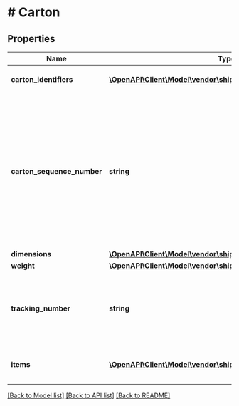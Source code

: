 # # Carton

## Properties

Name | Type | Description | Notes
------------ | ------------- | ------------- | -------------
**carton_identifiers** | [**\OpenAPI\Client\Model\vendor\shipments\ContainerIdentification[]**](ContainerIdentification.md) | A list of carton identifiers. | [optional]
**carton_sequence_number** | **string** | Carton sequence number for the carton. The first carton will be 001, the second 002, and so on. This number is used as a reference to refer to this carton from the pallet level. |
**dimensions** | [**\OpenAPI\Client\Model\vendor\shipments\Dimensions**](Dimensions.md) |  | [optional]
**weight** | [**\OpenAPI\Client\Model\vendor\shipments\Weight**](Weight.md) |  | [optional]
**tracking_number** | **string** | This is required to be provided for every carton in the small parcel shipments. | [optional]
**items** | [**\OpenAPI\Client\Model\vendor\shipments\ContainerItem[]**](ContainerItem.md) | A list of container item details. |

[[Back to Model list]](../../README.md#models) [[Back to API list]](../../README.md#endpoints) [[Back to README]](../../README.md)

